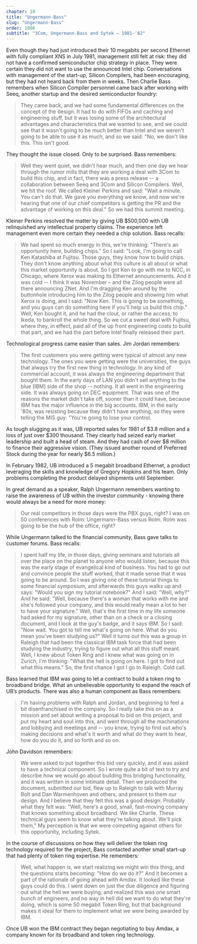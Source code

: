 ```yaml
---
chapter: 10
title: "Ungermann-Bass"
slug: "Ungermann-Bass"
order: 1008
subtitle: "3Com, Ungermann-Bass and Sytek – 1981-'82"
---
```


Even though they had just introduced their 10 megabits per second Ethernet with fully compliant XNS in July 1981, management still felt at risk: they did not have a confirmed semiconductor chip strategy in place. They were certain they did not want to use the announced Intel chip. Conversations with management of the start-up, Silicon Compilers, had been encouraging, but they had not heard back from them in weeks. Then Charlie Bass remembers when Silicon Compiler personnel came back after working with Seeq, another startup and the desired semiconductor foundry:

>They came back, and we had some fundamental differences on the concept of the design. It had to do with FIFOs and caching and engineering stuff, but it was losing some of the architectural advantages and characteristics that we wanted to see, and we could see that it wasn't going to be much better than Intel and we weren't going to be able to use it as much, and so we said:  "No, we don't like this. This isn't good.

They thought the issue closed. Only to be surprised. Bass remembers:

>Well they went quiet, we didn't hear much, and then one day we hear through the rumor mills that they are working a deal with 3Com to build this chip, and in fact, there was a press release -- a collaboration between Seeq and 3Com and Silicon Compilers. Well, we hit the roof. We called Kleiner Perkins and said: "Wait a minute. You can't do that. We gave you everything we know, and now we're hearing that one of our chief competitors is getting the PR and the advantage of working on this deal."  So we had this summit meeting.

Kleiner Perkins resolved the matter by giving UB $500,000 with UB relinquished any intellectual property claims. The experience left management even more certain they needed a chip solution. Bass recalls:

>We had spent so much energy in this, we're thinking: "There's an opportunity here, building chips." So I said: "Look, I'm going to call Ken Katashiba at Fujitsu. Those guys, they know how to build chips. They don't know anything about what this culture is all about or what this market opportunity is about. So I got Ken to go with me to NCC, in Chicago, where Xerox was making its Ethernet announcements. And it was cold -- I think it was November – and the Zilog people were all there announcing ZNet. And I'm dragging Ken around by the buttonhole introducing him to the Zilog people and showing him what Xerox is doing, and I said: "Now Ken. This is going to be something, and you guys can do something here if you'll help us build this chip."  Well, Ken bought it, and he had the clout, or rather the access, to Ikeda, to bankroll the whole thing. So we cut a sweet deal with Fujitsu, where they, in effect, paid all of the up front engineering costs to build that part, and we had the part before Intel finally released their part.

Technological progress came easier than sales. Jim Jordan remembers:

>The first customers you were getting were typical of almost any new technology. The ones you were getting were the universities, the guys that always try the first new thing in technology. In any kind of commercial account, it was always the engineering department that bought them. In the early days of LAN you didn't sell anything to the blue [IBM] side of the shop -- nothing. It all went in the engineering side. It was always going on DEC equipment. That was one of the reasons the market didn't take off, sooner than it could have, because IBM has the major influence in the big accounts. IBM, in the early '80s, was resisting because they didn't have anything, so they were telling the MIS guy: "You're going to lose your control.

As tough slugging as it was, UB reported sales for 1981 of $3.8 million and a loss of just over $300 thousand. They clearly had seized early market leadership and built a head of steam. And they had cash of over $8 million to finance their aggressive vision. (They issued another round of Preferred Stock during the year for nearly $6.5 million.)

In February 1982, UB introduced a 5 megabit broadband Ethernet, a product leveraging the skills and knowledge of Gregory Hopkins and his team. Only problems completing the product delayed shipments until September.

In great demand as a speaker, Ralph Ungermann remembers wanting to raise the awareness of UB within the investor community - knowing there would always be a need for more money:

>Our real competitors in those days were the PBX guys, right? I was on 50 conferences with Rolm: Ungermann-Bass versus Rolm. Rolm was going to be the hub of the office, right?

While Ungermann talked to the financial community, Bass gave talks to customer forums. Bass recalls:

>I spent half my life, in those days, giving seminars and tutorials all over the place on the planet to anyone who would listen, because this was the early stage of evangelical kind of business. You had to go out and convince people the stuff worked, that it made sense that it was going to be around. So I was giving one of these tutorial things to some financial symposium, and afterwards this guys walks up and says: "Would you sign my tutorial notebook?"  And I said:  "Well, why?" And he said: "Well, because there's a woman that works with me and she's followed your company, and this would really mean a lot to her to have your signature."  Well, that's the first time in my life someone had asked for my signature, other than on a check or a closing document, and I look at the guy's badge, and it says IBM. So I said: "Now wait. You got to tell me what's going on here. What do you mean you've been studying us?" Well it turns out this was a group in Raleigh that had been the classical IBM task force that had been studying the industry, trying to figure out what all this stuff meant. Well, I knew about Token Ring and I knew what was going on in Zurich, I'm thinking: "What the hell is going on here. I got to find out what this means."  So, the first chance I got I go to Raleigh. Cold call.

Bass learned that IBM was going to let a contract to build a token ring to broadband bridge. What an unbelievable opportunity to expand the reach of UB’s products. There was also a human component as Bass remembers:

>I'm having problems with Ralph and Jordan, and beginning to feel a bit disenfranchised in the company. So I really take this on as a mission and set about writing a proposal to bid on this project, and put my heart and soul into this, and went through all the machinations and lobbying and meetings and -- you know, trying to find out who's making decisions and what's it worth and what do they want to hear, how do you do it, and so forth and so on.

John Davidson remembers:

>We were asked to put together this bid very quickly, and it was asked to have a technical component. So I wrote quite a bit of text to try and describe how we would go about building this bridging functionality, and it was written in some intimate detail. Then we produced the document, submitted our bid, flew up to Raleigh to talk with Murray Bolt and Dan Warmenhoven and others, and present to them our design. And I believe that they felt this was a good design. Probably what they felt was: "Well, here's a good, small, fast-moving company that knows something about broadband. We like Charlie. These technical guys seem to know what they're talking about. We'll pick them," My perception is that we were competing against others for this opportunity, including Sytek.

In the course of discussions on how they will deliver the token ring technology required for the project, Bass contacted another small start-up that had plenty of token ring expertise. He remembers:

>Well, what happen is, we start realizing we might win this thing, and the questions starts becoming: "How do we do it?" And it becomes a part of the rationale of going ahead with Amdax. It looked like these guys could do this. I went down on just the due diligence and figuring out what the hell we were buying, and realized this was one smart bunch of engineers, and no way in hell did we want to do what they're doing, which is some 50 megabit Token Ring, but that background makes it ideal for them to implement what we were being awarded by IBM.

Once UB won the IBM contract they began negotiating to buy Amdax, a company known for its broadband and token ring technology.
